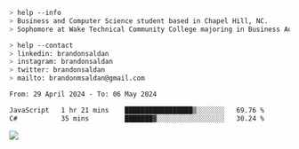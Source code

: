 ````bash
> help --info
> Business and Computer Science student based in Chapel Hill, NC.
> Sophomore at Wake Technical Community College majoring in Business Administration.
````

````bash
> help --contact
> linkedin: brandonsaldan
> instagram: brandonsaldan
> twitter: brandonsaldan
> mailto: brandonmsaldan@gmail.com
````

<!--START_SECTION:waka-->

```txt
From: 29 April 2024 - To: 06 May 2024

JavaScript   1 hr 21 mins    █████████████████▒░░░░░░░   69.76 %
C#           35 mins         ███████▓░░░░░░░░░░░░░░░░░   30.24 %
```

<!--END_SECTION:waka-->

![](https://komarev.com/ghpvc/?username=brandonsaldan&color=6A8AFF)
